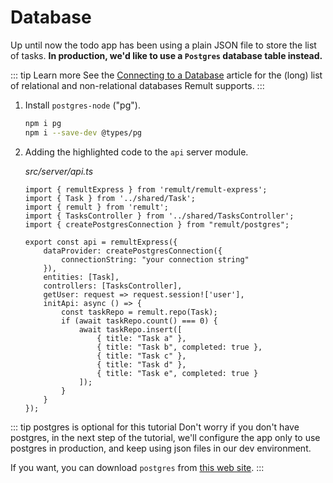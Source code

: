 # Database
Up until now the todo app has been using a plain JSON file to store the list of tasks. **In production, we'd like to use a `Postgres` database table instead.**

::: tip Learn more
See the [Connecting to a Database](../../docs/databases.md) article for the (long) list of relational and non-relational databases Remult supports.
:::

1. Install `postgres-node` ("pg").

   ```sh
   npm i pg
   npm i --save-dev @types/pg
   ```

2. Adding the highlighted code to the `api` server module.

   *src/server/api.ts*
   ```ts{5,8-10}
   import { remultExpress } from 'remult/remult-express';
   import { Task } from '../shared/Task';
   import { remult } from 'remult';
   import { TasksController } from '../shared/TasksController';
   import { createPostgresConnection } from "remult/postgres";
   
   export const api = remultExpress({
       dataProvider: createPostgresConnection({
           connectionString: "your connection string"
       }),
       entities: [Task],
       controllers: [TasksController],
       getUser: request => request.session!['user'],
       initApi: async () => {
           const taskRepo = remult.repo(Task);
           if (await taskRepo.count() === 0) {
               await taskRepo.insert([
                   { title: "Task a" },
                   { title: "Task b", completed: true },
                   { title: "Task c" },
                   { title: "Task d" },
                   { title: "Task e", completed: true }
               ]);
           }
       }
   });
   ```

::: tip postgres is optional for this tutorial
Don't worry if you don't have postgres, in the next step of the tutorial, we'll configure the app only to use postgres in production, and keep using json files in our dev environment.

If you want, you can download `postgres` from [this web site](https://www.enterprisedb.com/downloads/postgres-postgresql-downloads).
:::